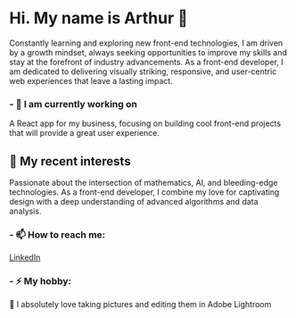 # Hi. My name is Arthur :raised_hands:

Constantly learning and exploring new front-end technologies, I am driven by a growth mindset, always seeking opportunities to improve my skills and stay at the forefront of industry advancements. As a front-end developer, I am dedicated to delivering visually striking, responsive, and user-centric web experiences that leave a lasting impact.

### - 🔭 I am currently working on 
A React app for my business, focusing on building cool front-end projects that will provide a great user experience.

## :floppy_disk: My recent interests
Passionate about the intersection of mathematics, AI, and bleeding-edge technologies. As a front-end developer, I combine my love for captivating design with a deep understanding of advanced algorithms and data analysis.


### - 📫 How to reach me: 
[LinkedIn](https://www.linkedin.com/in/arthurthecreator/)

### - ⚡ My hobby: 
:camera_flash: I absolutely love taking pictures and editing them in Adobe Lightroom 
